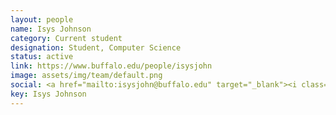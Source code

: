 ```yaml
---
layout: people
name: Isys Johnson
category: Current student
designation: Student, Computer Science
status: active
link: https://www.buffalo.edu/people/isysjohn
image: assets/img/team/default.png
social: <a href="mailto:isysjohn@buffalo.edu" target="_blank"><i class="icofont-email"></i></a>
key: Isys Johnson
---
```


